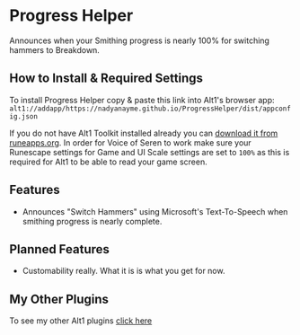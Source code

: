# Progress Helper

Announces when your Smithing progress is nearly 100% for switching hammers to Breakdown.

## How to Install & Required Settings

To install Progress Helper copy & paste this link into Alt1's browser app:
`alt1://addapp/https://nadyanayme.github.io/ProgressHelper/dist/appconfig.json`

If you do not have Alt1 Toolkit installed already you can [download it from runeapps.org](https://runeapps.org/alt1). In order for Voice of Seren to work make sure your Runescape settings for Game and UI Scale settings are set to `100%` as this is required for Alt1 to be able to read your game screen.

## Features

- Announces "Switch Hammers" using Microsoft's Text-To-Speech when smithing progress is nearly complete.

## Planned Features

- Customability really. What it is is what you get for now.

## My Other Plugins

To see my other Alt1 plugins [click here](https://github.com/NadyaNayme/NyusPluginDirectory)
